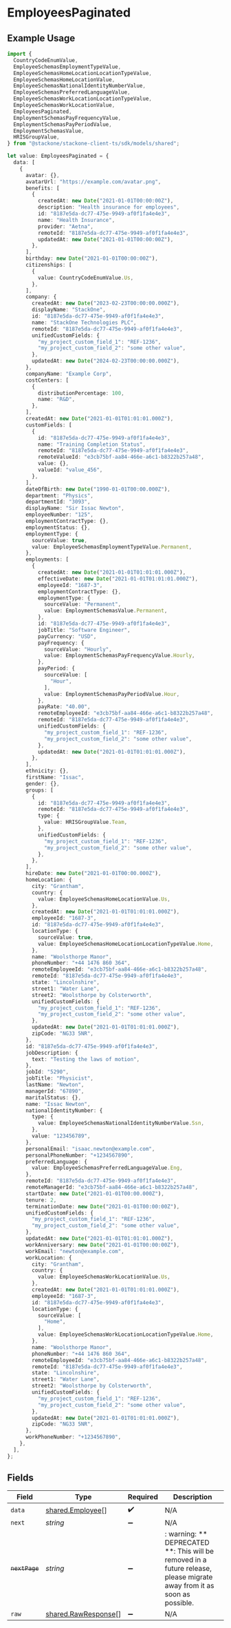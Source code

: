 # EmployeesPaginated

## Example Usage

```typescript
import {
  CountryCodeEnumValue,
  EmployeeSchemasEmploymentTypeValue,
  EmployeeSchemasHomeLocationLocationTypeValue,
  EmployeeSchemasHomeLocationValue,
  EmployeeSchemasNationalIdentityNumberValue,
  EmployeeSchemasPreferredLanguageValue,
  EmployeeSchemasWorkLocationLocationTypeValue,
  EmployeeSchemasWorkLocationValue,
  EmployeesPaginated,
  EmploymentSchemasPayFrequencyValue,
  EmploymentSchemasPayPeriodValue,
  EmploymentSchemasValue,
  HRISGroupValue,
} from "@stackone/stackone-client-ts/sdk/models/shared";

let value: EmployeesPaginated = {
  data: [
    {
      avatar: {},
      avatarUrl: "https://example.com/avatar.png",
      benefits: [
        {
          createdAt: new Date("2021-01-01T00:00:00Z"),
          description: "Health insurance for employees",
          id: "8187e5da-dc77-475e-9949-af0f1fa4e4e3",
          name: "Health Insurance",
          provider: "Aetna",
          remoteId: "8187e5da-dc77-475e-9949-af0f1fa4e4e3",
          updatedAt: new Date("2021-01-01T00:00:00Z"),
        },
      ],
      birthday: new Date("2021-01-01T00:00:00Z"),
      citizenships: [
        {
          value: CountryCodeEnumValue.Us,
        },
      ],
      company: {
        createdAt: new Date("2023-02-23T00:00:00.000Z"),
        displayName: "StackOne",
        id: "8187e5da-dc77-475e-9949-af0f1fa4e4e3",
        name: "StackOne Technologies PLC",
        remoteId: "8187e5da-dc77-475e-9949-af0f1fa4e4e3",
        unifiedCustomFields: {
          "my_project_custom_field_1": "REF-1236",
          "my_project_custom_field_2": "some other value",
        },
        updatedAt: new Date("2024-02-23T00:00:00.000Z"),
      },
      companyName: "Example Corp",
      costCenters: [
        {
          distributionPercentage: 100,
          name: "R&D",
        },
      ],
      createdAt: new Date("2021-01-01T01:01:01.000Z"),
      customFields: [
        {
          id: "8187e5da-dc77-475e-9949-af0f1fa4e4e3",
          name: "Training Completion Status",
          remoteId: "8187e5da-dc77-475e-9949-af0f1fa4e4e3",
          remoteValueId: "e3cb75bf-aa84-466e-a6c1-b8322b257a48",
          value: {},
          valueId: "value_456",
        },
      ],
      dateOfBirth: new Date("1990-01-01T00:00.000Z"),
      department: "Physics",
      departmentId: "3093",
      displayName: "Sir Issac Newton",
      employeeNumber: "125",
      employmentContractType: {},
      employmentStatus: {},
      employmentType: {
        sourceValue: true,
        value: EmployeeSchemasEmploymentTypeValue.Permanent,
      },
      employments: [
        {
          createdAt: new Date("2021-01-01T01:01:01.000Z"),
          effectiveDate: new Date("2021-01-01T01:01:01.000Z"),
          employeeId: "1687-3",
          employmentContractType: {},
          employmentType: {
            sourceValue: "Permanent",
            value: EmploymentSchemasValue.Permanent,
          },
          id: "8187e5da-dc77-475e-9949-af0f1fa4e4e3",
          jobTitle: "Software Engineer",
          payCurrency: "USD",
          payFrequency: {
            sourceValue: "Hourly",
            value: EmploymentSchemasPayFrequencyValue.Hourly,
          },
          payPeriod: {
            sourceValue: [
              "Hour",
            ],
            value: EmploymentSchemasPayPeriodValue.Hour,
          },
          payRate: "40.00",
          remoteEmployeeId: "e3cb75bf-aa84-466e-a6c1-b8322b257a48",
          remoteId: "8187e5da-dc77-475e-9949-af0f1fa4e4e3",
          unifiedCustomFields: {
            "my_project_custom_field_1": "REF-1236",
            "my_project_custom_field_2": "some other value",
          },
          updatedAt: new Date("2021-01-01T01:01:01.000Z"),
        },
      ],
      ethnicity: {},
      firstName: "Issac",
      gender: {},
      groups: [
        {
          id: "8187e5da-dc77-475e-9949-af0f1fa4e4e3",
          remoteId: "8187e5da-dc77-475e-9949-af0f1fa4e4e3",
          type: {
            value: HRISGroupValue.Team,
          },
          unifiedCustomFields: {
            "my_project_custom_field_1": "REF-1236",
            "my_project_custom_field_2": "some other value",
          },
        },
      ],
      hireDate: new Date("2021-01-01T00:00.000Z"),
      homeLocation: {
        city: "Grantham",
        country: {
          value: EmployeeSchemasHomeLocationValue.Us,
        },
        createdAt: new Date("2021-01-01T01:01:01.000Z"),
        employeeId: "1687-3",
        id: "8187e5da-dc77-475e-9949-af0f1fa4e4e3",
        locationType: {
          sourceValue: true,
          value: EmployeeSchemasHomeLocationLocationTypeValue.Home,
        },
        name: "Woolsthorpe Manor",
        phoneNumber: "+44 1476 860 364",
        remoteEmployeeId: "e3cb75bf-aa84-466e-a6c1-b8322b257a48",
        remoteId: "8187e5da-dc77-475e-9949-af0f1fa4e4e3",
        state: "Lincolnshire",
        street1: "Water Lane",
        street2: "Woolsthorpe by Colsterworth",
        unifiedCustomFields: {
          "my_project_custom_field_1": "REF-1236",
          "my_project_custom_field_2": "some other value",
        },
        updatedAt: new Date("2021-01-01T01:01:01.000Z"),
        zipCode: "NG33 5NR",
      },
      id: "8187e5da-dc77-475e-9949-af0f1fa4e4e3",
      jobDescription: {
        text: "Testing the laws of motion",
      },
      jobId: "5290",
      jobTitle: "Physicist",
      lastName: "Newton",
      managerId: "67890",
      maritalStatus: {},
      name: "Issac Newton",
      nationalIdentityNumber: {
        type: {
          value: EmployeeSchemasNationalIdentityNumberValue.Ssn,
        },
        value: "123456789",
      },
      personalEmail: "isaac.newton@example.com",
      personalPhoneNumber: "+1234567890",
      preferredLanguage: {
        value: EmployeeSchemasPreferredLanguageValue.Eng,
      },
      remoteId: "8187e5da-dc77-475e-9949-af0f1fa4e4e3",
      remoteManagerId: "e3cb75bf-aa84-466e-a6c1-b8322b257a48",
      startDate: new Date("2021-01-01T00:00.000Z"),
      tenure: 2,
      terminationDate: new Date("2021-01-01T00:00:00Z"),
      unifiedCustomFields: {
        "my_project_custom_field_1": "REF-1236",
        "my_project_custom_field_2": "some other value",
      },
      updatedAt: new Date("2021-01-01T01:01:01.000Z"),
      workAnniversary: new Date("2021-01-01T00:00:00Z"),
      workEmail: "newton@example.com",
      workLocation: {
        city: "Grantham",
        country: {
          value: EmployeeSchemasWorkLocationValue.Us,
        },
        createdAt: new Date("2021-01-01T01:01:01.000Z"),
        employeeId: "1687-3",
        id: "8187e5da-dc77-475e-9949-af0f1fa4e4e3",
        locationType: {
          sourceValue: [
            "Home",
          ],
          value: EmployeeSchemasWorkLocationLocationTypeValue.Home,
        },
        name: "Woolsthorpe Manor",
        phoneNumber: "+44 1476 860 364",
        remoteEmployeeId: "e3cb75bf-aa84-466e-a6c1-b8322b257a48",
        remoteId: "8187e5da-dc77-475e-9949-af0f1fa4e4e3",
        state: "Lincolnshire",
        street1: "Water Lane",
        street2: "Woolsthorpe by Colsterworth",
        unifiedCustomFields: {
          "my_project_custom_field_1": "REF-1236",
          "my_project_custom_field_2": "some other value",
        },
        updatedAt: new Date("2021-01-01T01:01:01.000Z"),
        zipCode: "NG33 5NR",
      },
      workPhoneNumber: "+1234567890",
    },
  ],
};
```

## Fields

| Field                                                                                                                   | Type                                                                                                                    | Required                                                                                                                | Description                                                                                                             |
| ----------------------------------------------------------------------------------------------------------------------- | ----------------------------------------------------------------------------------------------------------------------- | ----------------------------------------------------------------------------------------------------------------------- | ----------------------------------------------------------------------------------------------------------------------- |
| `data`                                                                                                                  | [shared.Employee](../../../sdk/models/shared/employee.md)[]                                                             | :heavy_check_mark:                                                                                                      | N/A                                                                                                                     |
| `next`                                                                                                                  | *string*                                                                                                                | :heavy_minus_sign:                                                                                                      | N/A                                                                                                                     |
| ~~`nextPage`~~                                                                                                          | *string*                                                                                                                | :heavy_minus_sign:                                                                                                      | : warning: ** DEPRECATED **: This will be removed in a future release, please migrate away from it as soon as possible. |
| `raw`                                                                                                                   | [shared.RawResponse](../../../sdk/models/shared/rawresponse.md)[]                                                       | :heavy_minus_sign:                                                                                                      | N/A                                                                                                                     |